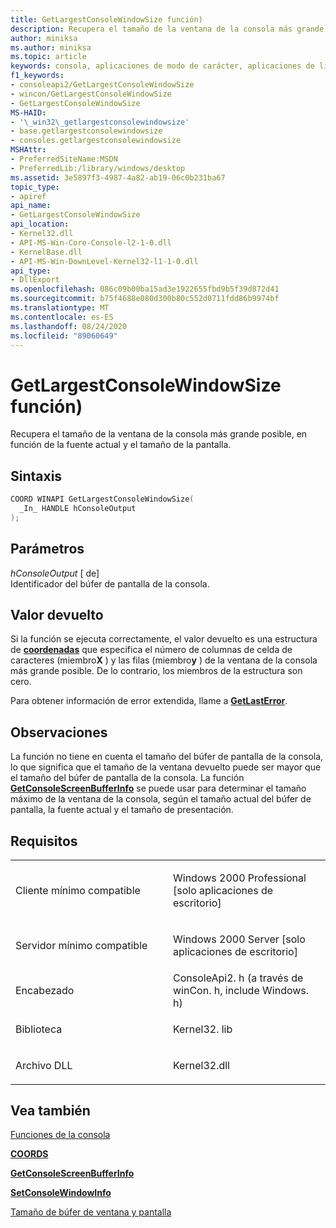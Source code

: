 ```yaml
---
title: GetLargestConsoleWindowSize función)
description: Recupera el tamaño de la ventana de la consola más grande posible, en función de la fuente actual y el tamaño de la pantalla.
author: miniksa
ms.author: miniksa
ms.topic: article
keywords: consola, aplicaciones de modo de carácter, aplicaciones de línea de comandos, aplicaciones de terminal, API de consola
f1_keywords:
- consoleapi2/GetLargestConsoleWindowSize
- wincon/GetLargestConsoleWindowSize
- GetLargestConsoleWindowSize
MS-HAID:
- '\_win32\_getlargestconsolewindowsize'
- base.getlargestconsolewindowsize
- consoles.getlargestconsolewindowsize
MSHAttr:
- PreferredSiteName:MSDN
- PreferredLib:/library/windows/desktop
ms.assetid: 3e5897f3-4987-4a82-ab19-06c0b231ba67
topic_type:
- apiref
api_name:
- GetLargestConsoleWindowSize
api_location:
- Kernel32.dll
- API-MS-Win-Core-Console-l2-1-0.dll
- KernelBase.dll
- API-MS-Win-DownLevel-Kernel32-l1-1-0.dll
api_type:
- DllExport
ms.openlocfilehash: 086c09b00ba15ad3e1922655fbd9b5f39d872d41
ms.sourcegitcommit: b75f4688e080d300b80c552d0711fdd86b9974bf
ms.translationtype: MT
ms.contentlocale: es-ES
ms.lasthandoff: 08/24/2020
ms.locfileid: "89060649"
---
```

# <a name="getlargestconsolewindowsize-function"></a>GetLargestConsoleWindowSize función)


Recupera el tamaño de la ventana de la consola más grande posible, en función de la fuente actual y el tamaño de la pantalla.

<a name="syntax"></a>Sintaxis
------

```C
COORD WINAPI GetLargestConsoleWindowSize(
  _In_ HANDLE hConsoleOutput
);
```

<a name="parameters"></a>Parámetros
----------

*hConsoleOutput* \[ de\]  
Identificador del búfer de pantalla de la consola.

<a name="return-value"></a>Valor devuelto
------------

Si la función se ejecuta correctamente, el valor devuelto es una estructura de [**coordenadas**](coord-str.md) que especifica el número de columnas de celda de caracteres (miembro**X** ) y las filas (miembro**y** ) de la ventana de la consola más grande posible. De lo contrario, los miembros de la estructura son cero.

Para obtener información de error extendida, llame a [**GetLastError**](https://msdn.microsoft.com/library/windows/desktop/ms679360).

<a name="remarks"></a>Observaciones
-------

La función no tiene en cuenta el tamaño del búfer de pantalla de la consola, lo que significa que el tamaño de la ventana devuelto puede ser mayor que el tamaño del búfer de pantalla de la consola. La función [**GetConsoleScreenBufferInfo**](getconsolescreenbufferinfo.md) se puede usar para determinar el tamaño máximo de la ventana de la consola, según el tamaño actual del búfer de pantalla, la fuente actual y el tamaño de presentación.

<a name="requirements"></a>Requisitos
------------

<table>
<colgroup>
<col width="50%" />
<col width="50%" />
</colgroup>
<tbody>
<tr class="odd">
<td><p>Cliente mínimo compatible</p></td>
<td><p>Windows 2000 Professional [solo aplicaciones de escritorio]</p></td>
</tr>
<tr class="even">
<td><p>Servidor mínimo compatible</p></td>
<td><p>Windows 2000 Server [solo aplicaciones de escritorio]</p></td>
</tr>
<tr class="odd">
<td><p>Encabezado</p></td>
<td>ConsoleApi2. h (a través de winCon. h, include Windows. h)</td>
</tr>
<tr class="even">
<td><p>Biblioteca</p></td>
<td>Kernel32. lib</td>
</tr>
<tr class="odd">
<td><p>Archivo DLL</p></td>
<td>Kernel32.dll</td>
</tr>
<tr class="even">
</tr>
<tr class="odd">
</tr>
<tr class="even">
</tr>
</tbody>
</table>

## <a name="span-idsee_alsospansee-also"></a><span id="see_also"></span>Vea también


[Funciones de la consola](console-functions.md)

[**COORDS**](coord-str.md)

[**GetConsoleScreenBufferInfo**](getconsolescreenbufferinfo.md)

[**SetConsoleWindowInfo**](setconsolewindowinfo.md)

[Tamaño de búfer de ventana y pantalla](window-and-screen-buffer-size.md)

 

 




